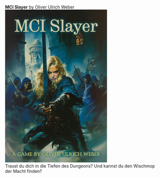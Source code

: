 **MCI Slayer** by Oliver Ulrich Weber \
![MCI Slayer](https://github.com/SgtWebster/MCI-Slayer/blob/main/archive/MCI-Slayerr-Thumb.jpg)  \
Traust du dich in die Tiefen des Dungeons? Und kannst du den Wischmop der Macht finden?
